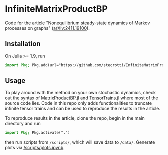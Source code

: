 # InfiniteMatrixProductBP

Code for the article "Nonequilibrium steady-state dynamics of Markov processes on graphs" ([arXiv:2411.19100](https://arxiv.org/abs/2411.19100)). 

## Installation
On Julia >= 1.9, run
```julia
import Pkg; Pkg.add(url="https://github.com/stecrotti/InfiniteMatrixProductBP.jl")
```

## Usage
To play around with the method on your own stochastic dynamics, check out the syntax of [MatrixProductBP.jl](https://github.com/stecrotti/MatrixProductBP.jl) and [TensorTrains.jl](https://github.com/stecrotti/TensorTrains.jl) where most of the source code lies. Code in this repo only adds functionalities to truncate infinite tensor trains and can be used to reproduce the results in the article.

To reproduce results in the article, clone the repo, begin in the main directory and run
```julia
import Pkg; Pkg.activate(".")
```
then run scripts from `/scripts/`, which will save data to `/data/`. Generate plots via [/scripts/plots.ipynb](/scripts/plots.ipynb). 